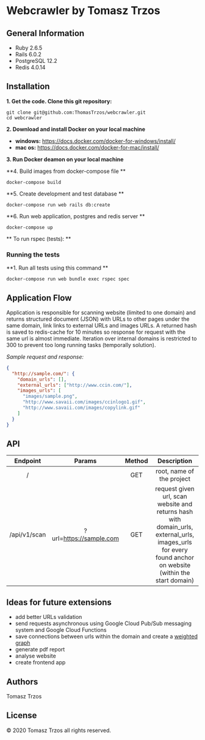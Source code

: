 # Webcrawler by Tomasz Trzos

## General Information

- Ruby 2.6.5
- Rails 6.0.2
- PostgreSQL 12.2
- Redis 4.0.14

## Installation

**1. Get the code. Clone this git repository:**

```
git clone git@github.com:ThomasTrzos/webcrawler.git
cd webcrawler
```

**2. Download and install Docker on your local machine**

- **windows:** https://docs.docker.com/docker-for-windows/install/
- **mac os:** https://docs.docker.com/docker-for-mac/install/

**3. Run Docker deamon on your local machine**

**4. Build images from docker-compose file **

```
docker-compose build
```

**5. Create development and test database **

```
docker-compose run web rails db:create
```

**6. Run web application, postgres and redis server **

```
docker-compose up
```

** To run rspec (tests): **

### Running the tests

**1. Run all tests using this command **

```
docker-compose run web bundle exec rspec spec
```

## Application Flow

Application is responsible for scanning website (limited to one domain) and returns structured document (JSON) with URLs to other pages under the same domain, link links to external URLs and images URLs. A returned hash is saved to redis-cache for 10 minutes so response for request with the same url is almost immediate. Iteration over internal domains is restricted to 300 to prevent too long running tasks (temporally solution).

_Sample request and response:_

```json
{
  "http://sample.com/": {
    "domain_urls": [],
    "external_urls": ["http://www.ccin.com/"],
    "images_urls": [
      "images/sample.png",
      "http://www.savaii.com/images/ccinlogo1.gif",
      "http://www.savaii.com/images/copylink.gif"
    ]
  }
}
```

## API

|   Endpoint   |         Params          | Method |                                                                        Description                                                                        |
| :----------: | :---------------------: | :----: | :-------------------------------------------------------------------------------------------------------------------------------------------------------: |
|      /       |                         |  GET   |                                                                 root, name of the project                                                                 |
| /api/v1/scan | ?url=https://sample.com |  GET   | request given url, scan website and returns hash with domain_urls, external_urls, images_urls for every found anchor on website (within the start domain) |

## Ideas for future extensions

- add better URLs validation
- send requests asynchronous using Google Cloud Pub/Sub messaging system and Google Cloud Functions
- save connections between urls within the domain and create a [weighted graph](https://mathworld.wolfram.com/WeightedGraph.html)
- generate pdf report
- analyse website
- create frontend app

## Authors

Tomasz Trzos

## License

© 2020 Tomasz Trzos all rights reserved.
